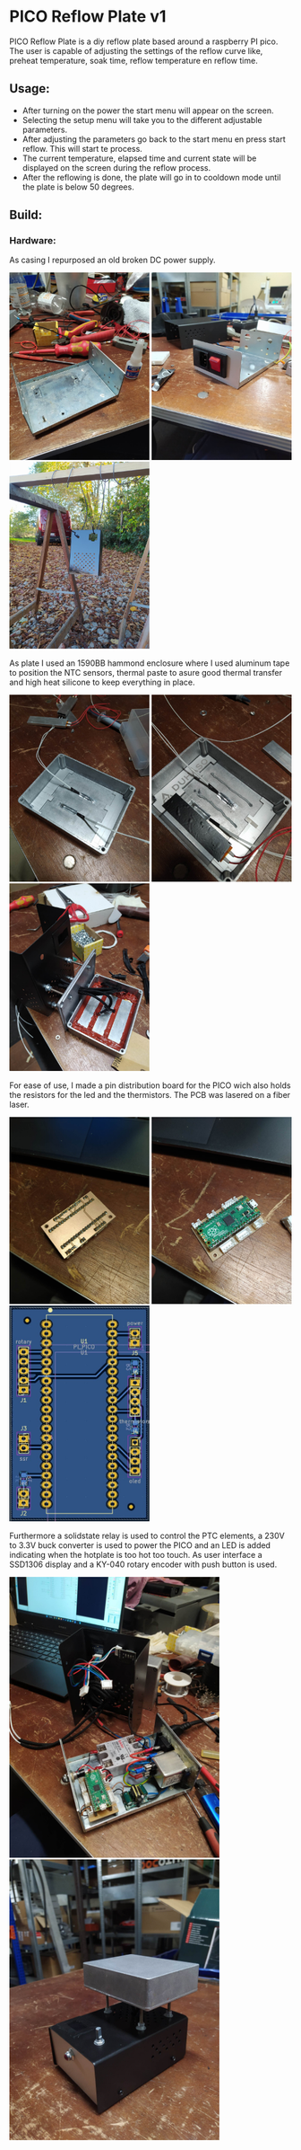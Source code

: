 # PICO Reflow Plate v1
PICO Reflow Plate is a diy reflow plate based around a raspberry PI pico. The user is capable of adjusting the settings of the reflow curve like, preheat temperature, soak time, reflow temperature en reflow time.
## Usage:
- After  turning on the power the start menu will appear on the screen. 
- Selecting the setup menu will take you to the different adjustable parameters.
- After adjusting the parameters go back to the start menu en press start reflow. This will start te process.
- The current temperature, elapsed time and current state will be displayed on the screen during the reflow process.
- After the reflowing is done, the plate will go in to cooldown mode until the plate is below 50 degrees.

## Build:
### Hardware:
As casing I repurposed an old broken DC power supply.

<img src="docs/startcase.jpg" alt="pic" width="250"/> <img src="docs/startcase2.jpg" alt="pic" width="250"/> <img src="docs/casepaint.jpg" alt="pic" width="250"/>

As plate I used an 1590BB hammond enclosure where I used aluminum tape to position the NTC sensors, thermal paste to asure good thermal transfer and high heat silicone to keep everything in place.

<img src="docs/NTCpositioning.jpg" alt="pic" width="250"/> <img src="docs/insertheating.jpg" alt="pic" width="250"/> <img src="docs/PTCelements.jpg" alt="pic" width="250"/>

For ease of use, I made a pin distribution board for the PICO wich also holds the resistors for the led and the thermistors. The PCB was lasered on a fiber laser.

<img src="docs/distpcb.jpg" alt="pic" width="250"/> <img src="docs/finishedDistpcb.jpg" alt="pic" width="250"/> <img src="docs/pcbdesign.jpg" alt="pic" width="250"/>

Furthermore a solidstate relay is used to control the PTC elements, a 230V to 3.3V buck converter is used to power the PICO and an LED is added indicating when the hotplate is too hot too touch.
As user interface a SSD1306 display and a KY-040 rotary encoder with push button is used.

<img src="docs/gutshot.jpg" alt="pic" width="375"/> <img src="docs/build.jpg" alt="pic" width="375"/>
